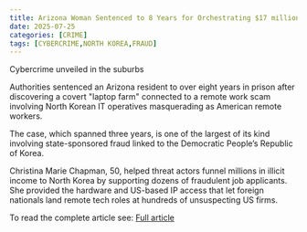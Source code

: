 ```yaml
---
title: Arizona Woman Sentenced to 8 Years for Orchestrating $17 million North Korean Remote Work Scam
date: 2025-07-25
categories: [CRIME]
tags: [CYBERCRIME,NORTH KOREA,FRAUD]
---
```


Cybercrime unveiled in the suburbs

Authorities sentenced an Arizona resident to over eight years in prison after discovering a covert "laptop farm" connected to a remote work scam involving North Korean IT operatives masquerading as American remote workers.

The case, which spanned three years, is one of the largest of its kind involving state-sponsored fraud linked to the Democratic People’s Republic of Korea.

Christina Marie Chapman, 50, helped threat actors funnel millions in illicit income to North Korea by supporting dozens of fraudulent job applicants. She provided the hardware and US-based IP access that let foreign nationals land remote tech roles at hundreds of unsuspecting US firms.

To read the complete article see: [Full article](https://www.bitdefender.com/en-us/blog/hotforsecurity/arizona-woman-sentenced-to-8-years-for-orchestrating-17-million-north-korean-remote-work-scam)